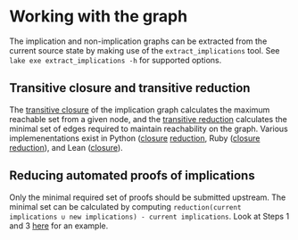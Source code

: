 # Working with the graph

The implication and non-implication graphs can be extracted from the current source state by making use of the `extract_implications` tool. See `lake exe extract_implications -h` for supported options.

## Transitive closure and transitive reduction

The [transitive closure](https://en.wikipedia.org/wiki/Transitive_closure#In_graph_theory) of the implication graph calculates the maximum reachable set from a given node, and the [transitive reduction](https://en.wikipedia.org/wiki/Transitive_reduction) calculates the minimal set of edges required to maintain reachability on the graph. Various implemenentations exist in Python ([closure](scripts/process_implications.py) [reduction](equational_theories/Generated/SimpleRewrites/src/find_redundant.py), Ruby ([closure](scripts/transitive_closure.rb) [reduction](scripts/transitive_reduction.rb)), and Lean ([closure](equational_theories/Closure.lean)).

## Reducing automated proofs of implications

Only the minimal required set of proofs should be submitted upstream. The minimal set can be calculated by computing `reduction(current implications ∪ new implications) - current implications`. Look at Steps 1 and 3 [here](equational_theories/Generated/EquationSearch/README.md) for an example.

